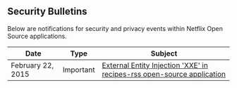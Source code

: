 ## Security Bulletins
Below are notifications for security and privacy events within Netflix Open Source applications.  


| Date              | Type      | Subject |
|-------------------|-----------|-----------------------------------------------|
| February 22, 2015 | Important | [External Entity Injection 'XXE' in recipes-rss open-source application](advisories/nflx-2015-001.md) |
